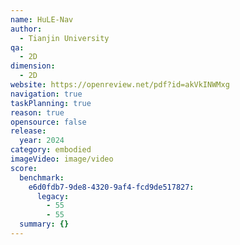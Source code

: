 ```yaml
---
name: HuLE-Nav
author:
  - Tianjin University
qa:
  - 2D
dimension:
  - 2D
website: https://openreview.net/pdf?id=akVkINWMxg
navigation: true
taskPlanning: true
reason: true
opensource: false
release:
  year: 2024
category: embodied
imageVideo: image/video
score:
  benchmark:
    e6d0fdb7-9de8-4320-9af4-fcd9de517827:
      legacy:
        - 55
        - 55
  summary: {}
---
```

